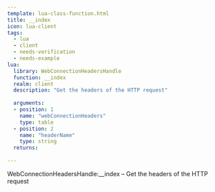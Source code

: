 ```yaml
---
template: lua-class-function.html
title: __index
icon: lua-client
tags:
  - lua
  - client
  - needs-verification
  - needs-example
lua:
  library: WebConnectionHeadersHandle
  function: __index
  realm: client
  description: "Get the headers of the HTTP request"
  
  arguments:
  - position: 1
    name: "webConnectionHeaders"
    type: table
  - position: 2
    name: "headerName"
    type: string
  returns:
    
---
```


<div class="lua__search__keywords">
WebConnectionHeadersHandle:__index &#x2013; Get the headers of the HTTP request
</div>
